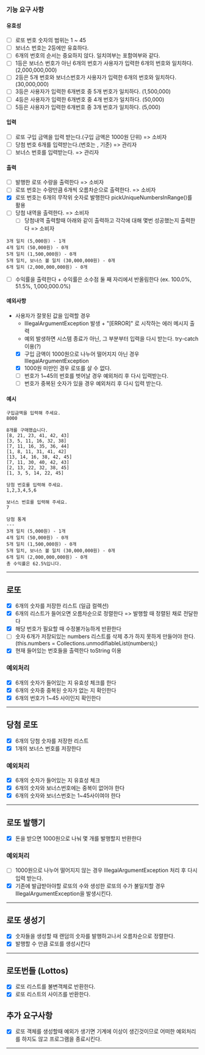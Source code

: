 ### 기능 요구 사항

#### 유효성

- [ ] 로또 번호 숫자의 범위는 1 ~ 45
- [ ] 보너스 번호는 2등에만 유효하다.
- [ ] 6개의 번호의 순서는 중요하지 않다. 일치여부는 포함여부와 같다.
- [ ] 1등은 보너스 번호가 아닌 6개의 번호가 사용자가 입력한 6개의 번호와 일치하다. (2,000,000,000)
- [ ] 2등은 5개 번호와 보너스번호가 사용자가 입력한 6개의 번호와 일치하다.(30,000,000)
- [ ] 3등은 사용자가 입력한 6개번호 중 5개 번호가 일치하다. (1,500,000)
- [ ] 4등은 사용자가 입력한 6개번호 중 4개 번호가 일치하다. (50,000)
- [ ] 5등은 사용자가 입력한 6개번호 중 3개 번호가 일치하다. (5,000)

#### 입력

- [ ] 로또 구입 금액을 입력 받는다.(구입 금액은 1000원 단위) => 소비자
- [ ] 당첨 번호 6개를 입력받는다.(번호는 , 기준) => 관리자
- [ ] 보너스 번호를 입력받는다. => 관리자

#### 출력

- [ ] 발행한 로또 수량을 출력한다 => 소비자
- [ ] 로또 번호는 수량만큼 6개씩 오름차순으로 출력한다. => 소비자
- [x] 로또 번호는 6개의 무작위 숫자로 발행한다 pickUniqueNumbersInRange()를 활용
- [ ] 당첨 내역을 출력한다. => 소비자
    - [ ] 당첨내역 출력할때 아래와 같이 출력하고 각각에 대해 몇번 성공했는지 출력한다 => 소비자

```text
3개 일치 (5,000원) - 1개
4개 일치 (50,000원) - 0개
5개 일치 (1,500,000원) - 0개
5개 일치, 보너스 볼 일치 (30,000,000원) - 0개
6개 일치 (2,000,000,000원) - 0개
```

- [ ] 수익률을 출력한다 + 수익률은 소수점 둘 째 자리에서 반올림한다 (ex. 100.0%, 51.5%, 1,000,000.0%)

#### 예외사항

- 사용자가 잘못된 값을 입력할 경우
    - IllegalArgumentException 발생 + "[ERROR]" 로 시작하는 에러 메시지 출력
    - 예외 발생하면 시스템 종료가 아닌, 그 부분부터 입력을 다시 받는다. try-catch 이용(?)
    - [x] 구입 금액이 1000원으로 나누어 떨어지지 아닌 경우 IllegalArgumentException
    - [x] 1000원 미만인 경우 로또를 살 수 없다.
    - [ ] 번호가 1~45의 번호를 벗어날 경우 예외처리 후 다시 입력받는다.
    - [ ] 번호가 중복된 숫자가 있을 경우 예외처리 후 다시 입력 받는다.

#### 예시

```
구입금액을 입력해 주세요.
8000

8개를 구매했습니다.
[8, 21, 23, 41, 42, 43] 
[3, 5, 11, 16, 32, 38] 
[7, 11, 16, 35, 36, 44] 
[1, 8, 11, 31, 41, 42] 
[13, 14, 16, 38, 42, 45] 
[7, 11, 30, 40, 42, 43] 
[2, 13, 22, 32, 38, 45] 
[1, 3, 5, 14, 22, 45]

당첨 번호를 입력해 주세요.
1,2,3,4,5,6

보너스 번호를 입력해 주세요.
7

당첨 통계
---
3개 일치 (5,000원) - 1개
4개 일치 (50,000원) - 0개
5개 일치 (1,500,000원) - 0개
5개 일치, 보너스 볼 일치 (30,000,000원) - 0개
6개 일치 (2,000,000,000원) - 0개
총 수익률은 62.5%입니다.
```

---

## 로또

- [x] 6개의 숫자를 저장한 리스트 (일급 컬렉션)
- [x] 6개의 리스트가 들어오면 오름차순으로 정렬한다 => 발행할 때 정렬된 채로 전달한다
- [x] 해당 번호가 필요할 때 수정불가능하게 반환한다
- [ ] 숫자 6개가 저장되있는 numbers 리스트를 삭제 추가 하지 못하게 만들어야 한다. (this.numbers = Collections.unmodifiableList(numbers);)
- [x] 현재 들어있는 번호들을 출력한다 toString 이용

### 예외처리

- [x] 6개의 숫자가 들어있는 지 유효성 체크를 한다
- [x] 6개의 숫자중 중복된 숫자가 없는 지 확인한다
- [x] 6개의 번호가 1~45 사이인지 확인한다

---

## 당첨 로또

- [x] 6개의 당첨 숫자를 저장한 리스트
- [x] 1개의 보너스 번호를 저장한다

### 예외처리

- [x] 6개의 숫자가 들어있는 지 유효성 체크
- [x] 6개의 숫자와 보너스번호에는 중복이 없어야 한다
- [x] 6개의 숫자와 보너스번호는 1~45사이여야 한다

---

## 로또 발행기

- [x] 돈을 받으면 1000원으로 나눠 몇 개를 발행할지 반환한다

### 예외처리

- [ ] 1000원으로 나누어 떨어지지 않는 경우 IllegalArgumentException 처리 후 다시 입력 받는다.
- [x] 기존에 발급받아야할 로또의 수와 생성한 로또의 수가 불일치할 경우 IllegalArgumentException을 발생시킨다.

---

## 로또 생성기

- [x] 숫자들을 생성할 때 랜덤의 숫자를 발행하고나서 오름차순으로 정렬한다.
- [x] 발행할 수 만큼 로또를 생성시킨다

---

## 로또번들 (Lottos)

- [x] 로또 리스트를 불변객체로 반환한다.
- [x] 로또 리스트의 사이즈를 반환한다.

## 추가 요구사항

- [x] 로또 객체를 생성할때 예외가 생기면 기계에 이상이 생긴것이므로 어떠한 예외처리를 하지도 않고 프로그램을 종료시킨다.

---

